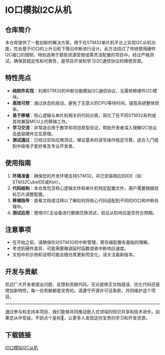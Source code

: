 # IO口模拟I2C从机

## 仓库简介

本仓库提供了一套创新的解决方案，用于在STM32单片机平台上实现I2C从机功能，完全基于IO口的上升沿和下降沿中断进行设计。此方法绕过了传统使用硬件I2C接口的限制，特别适用于那些资源受限或需灵活配置的项目中。经过严格测试，确保其稳定性和可靠性，是项目开发和学习I2C通信协议的理想资源。

## 特性亮点

- **纯软件实现**：利用STM32的中断功能模拟I2C通信协议，无需依赖硬件I2C模块。
- **高效可控**：通过状态机驱动，避免了无意义的CPU等待时间，提高系统整体效率。
- **易于移植**：核心逻辑与单片机相关的代码分离，简化了在不同STM32系列或其他兼容MCU上的移植工作。
- **学习交流**：非常适合用于教学和项目原型验证，帮助开发者深入理解I2C协议及底层硬件交互原理。
- **测试通过**：已经过实际应用测试，保证基本的读写操作稳定可靠，适合入门级到中级电子爱好者及专业开发者。

## 使用指南

1. **环境准备**：确保您的开发环境支持STM32，并已安装相应的IDE（如STM32CubeIDE或Keil）。
2. **代码结构**：本仓库包含核心逻辑文件和单片机特定配置文件，用户需要根据目标芯片调整配置。
3. **移植指导**：查看文档或注释以了解如何将核心代码适配到不同的IO口和中断处理中。
4. **测试应用**：使用I2C主设备进行数据交换测试，验证从机响应是否符合预期。

## 注意事项

- 在开始之前，请确保你对STM32的中断管理、寄存器配置有基础的理解。
- 考虑到硬件差异，可能需要微调延时函数或者中断响应速度。
- 文档中的示例和说明可能会随仓库更新而变化，请关注最新版本。

## 开发与贡献

欢迎广大开发者提出问题、反馈和贡献代码。无论是修正文档错误、优化代码还是增加新特性，每一份贡献都是宝贵的。请遵守开源许可证条款，共同维护这个项目。

---

通过参与和支持本项目，我们能够共同推动嵌入式领域的知识共享和技术进步。如果您从中受益，不妨点个星标🌟，让更多人发现这份宝贵的学习和开发资源。

## 下载链接

[IO口模拟I2C从机](https://pan.quark.cn/s/ec96e790c256)